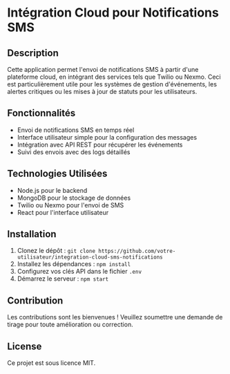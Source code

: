 # Intégration Cloud pour Notifications SMS

## Description
Cette application permet l'envoi de notifications SMS à partir d'une plateforme cloud, en intégrant des services tels que Twilio ou Nexmo. Ceci est particulièrement utile pour les systèmes de gestion d'événements, les alertes critiques ou les mises à jour de statuts pour les utilisateurs.

## Fonctionnalités
- Envoi de notifications SMS en temps réel
- Interface utilisateur simple pour la configuration des messages
- Intégration avec API REST pour récupérer les événements
- Suivi des envois avec des logs détaillés

## Technologies Utilisées
- Node.js pour le backend
- MongoDB pour le stockage de données
- Twilio ou Nexmo pour l'envoi de SMS
- React pour l'interface utilisateur

## Installation
1. Clonez le dépôt : `git clone https://github.com/votre-utilisateur/integration-cloud-sms-notifications`
2. Installez les dépendances : `npm install`
3. Configurez vos clés API dans le fichier `.env`
4. Démarrez le serveur : `npm start`

## Contribution
Les contributions sont les bienvenues ! Veuillez soumettre une demande de tirage pour toute amélioration ou correction.

## License
Ce projet est sous licence MIT.
